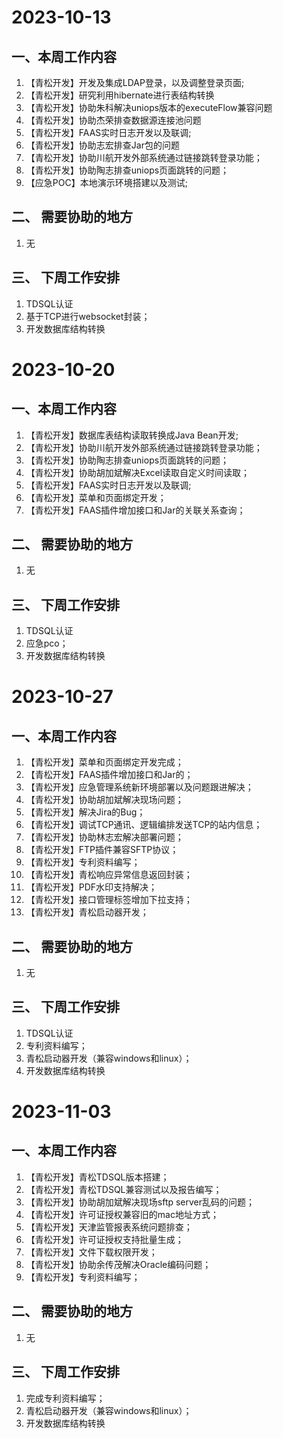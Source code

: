 # 2023-10-13
## 一、本周工作内容

1. 【青松开发】开发及集成LDAP登录，以及调整登录页面;
2. 【青松开发】研究利用hibernate进行表结构转换
3. 【青松开发】协助朱科解决uniops版本的executeFlow兼容问题
4. 【青松开发】协助杰荣排查数据源连接池问题
5. 【青松开发】FAAS实时日志开发以及联调;
6. 【青松开发】协助志宏排查Jar包的问题
7. 【青松开发】协助川航开发外部系统通过链接跳转登录功能；
8. 【青松开发】协助陶志排查uniops页面跳转的问题；
9. 【应急POC】本地演示环境搭建以及测试;

## 二、 需要协助的地方

1. 无

## 三、 下周工作安排

1. TDSQL认证
2. 基于TCP进行websocket封装；
3. 开发数据库结构转换

   

# 2023-10-20
## 一、本周工作内容

1. 【青松开发】数据库表结构读取转换成Java Bean开发;
2. 【青松开发】协助川航开发外部系统通过链接跳转登录功能；
3. 【青松开发】协助陶志排查uniops页面跳转的问题；
4. 【青松开发】协助胡加斌解决Excel读取自定义时间读取；
5. 【青松开发】FAAS实时日志开发以及联调;
6. 【青松开发】菜单和页面绑定开发；
7. 【青松开发】FAAS插件增加接口和Jar的关联关系查询；

## 二、 需要协助的地方
1. 无

## 三、 下周工作安排
1. TDSQL认证
2. 应急pco；
3. 开发数据库结构转换

   

# 2023-10-27
## 一、本周工作内容

1. 【青松开发】菜单和页面绑定开发完成；
2. 【青松开发】FAAS插件增加接口和Jar的；
3. 【青松开发】应急管理系统新环境部署以及问题跟进解决；
4. 【青松开发】协助胡加斌解决现场问题；
5. 【青松开发】解决Jira的Bug；
6. 【青松开发】调试TCP通讯、逻辑编排发送TCP的站内信息；
7. 【青松开发】协助林志宏解决部署问题；
8. 【青松开发】FTP插件兼容SFTP协议；
9. 【青松开发】专利资料编写；
10. 【青松开发】青松响应异常信息返回封装；
11. 【青松开发】PDF水印支持解决；
12. 【青松开发】接口管理标签增加下拉支持；
13. 【青松开发】青松启动器开发；

## 二、 需要协助的地方
1. 无

## 三、 下周工作安排
1. TDSQL认证
2. 专利资料编写；
3. 青松启动器开发（兼容windows和linux）；
4. 开发数据库结构转换



# 2023-11-03
## 一、本周工作内容

1. 【青松开发】青松TDSQL版本搭建；
2. 【青松开发】青松TDSQL兼容测试以及报告编写；
3. 【青松开发】协助胡加斌解决现场sftp server乱码的问题；
4. 【青松开发】许可证授权兼容旧的mac地址方式；
5. 【青松开发】天津监管报表系统问题排查；
6. 【青松开发】许可证授权支持批量生成；
7. 【青松开发】文件下载权限开发；
8. 【青松开发】协助余传茂解决Oracle编码问题；
9. 【青松开发】专利资料编写；

## 二、 需要协助的地方
1. 无

## 三、 下周工作安排
1. 完成专利资料编写；
2. 青松启动器开发（兼容windows和linux）；
4. 开发数据库结构转换